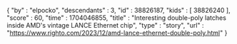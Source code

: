 {
  "by" : "elpocko",
  "descendants" : 3,
  "id" : 38826187,
  "kids" : [ 38826240 ],
  "score" : 60,
  "time" : 1704046855,
  "title" : "Interesting double-poly latches inside AMD's vintage LANCE Ethernet chip",
  "type" : "story",
  "url" : "https://www.righto.com/2023/12/amd-lance-ethernet-double-poly.html"
}
